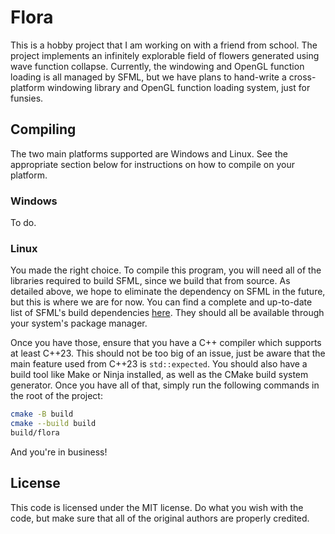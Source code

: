 # Flora

This is a hobby project that I am working on with a friend from school. The
project implements an infinitely explorable field of flowers generated using
wave function collapse. Currently, the windowing and OpenGL function loading is
all managed by SFML, but we have plans to hand-write a cross-platform windowing
library and OpenGL function loading system, just for funsies.

## Compiling

The two main platforms supported are Windows and Linux. See the appropriate
section below for instructions on how to compile on your platform.

### Windows

To do.

### Linux

You made the right choice. To compile this program, you will need all of the
libraries required to build SFML, since we build that from source. As detailed
above, we hope to eliminate the dependency on SFML in the future, but this is
where we are for now. You can find a complete and up-to-date list of SFML's
build dependencies [here](sfml-build-deps). They should all be available
through your system's package manager.

Once you have those, ensure that you have a C++ compiler which supports at
least C++23. This should not be too big of an issue, just be aware that the
main feature used from C++23 is `std::expected`. You should also have a build
tool like Make or Ninja installed, as well as the CMake build system generator.
Once you have all of that, simply run the following commands in the root of the
project:

```bash
cmake -B build
cmake --build build
build/flora
```

And you're in business!

[sfml-build-deps]: https://www.sfml-dev.org/tutorials/3.0/getting-started/build-from-source/#installing-dependencies

## License

This code is licensed under the MIT license. Do what you wish with the code,
but make sure that all of the original authors are properly credited.
